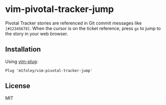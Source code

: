 vim-pivotal-tracker-jump
========================

Pivotal Tracker stories are referenced in Git commit messages like
`[#12345678]`. When the cursor is on the ticket reference, press `gx` to jump
to the story in your web browser.

Installation
------------

Using [vim-plug](https://github.com/junegunn/vim-plug):

```vim
Plug 'm1foley/vim-pivotal-tracker-jump'
```

License
-------

MIT

